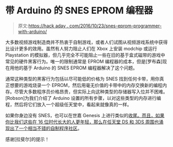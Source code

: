 # 带 Arduino 的 SNES EPROM 编程器

> 原文:[https://hack aday . com/2016/10/23/snes-eprom-programmer-with-arduino/](https://hackaday.com/2016/10/23/snes-eprom-programmer-with-arduino/)

大多数视频游戏制造商并不热衷于自制游戏，或者人们试图从视频游戏系统中获得比设计更多的效用。虽然有人努力阻止人们在 Xbox 上安装 modchip 或运行 Playstation 的模拟器，但几乎完全不可能阻止一些在旧的基于盒式磁带的游戏中常见的硬件黑客行为。唯一的限制通常是 EPROM 编程器的成本，但是[罗布森]现在用他的基于 Arduino 的 SNES EPROM 编程器解决了这个问题。

通常这种类型的黑客行为包括以尽可能低的价格为 SNES 找到任何卡带，用你真正想要的游戏烧录一个 EPROM，然后用毫无价值的卡带中的内存交换新的编程内存。尽管大多数程序员价格昂贵，但实际上向这种类型的存储器写入位并不困难。[Robson]为我们介绍了 Arduino 设置的所有步骤，以对这些类型的内存进行编程，然后将它们放入一个超级任天堂中，看起来就像真的一样。

如果你身边没有 SNES，也可以在世嘉 Genesis 上进行类似的[收尾。而且，如果你比我们这些在 16 位时代长大的人更年轻，那么在](http://hackaday.com/2014/06/18/the-sega-mega-drive-dev-kit/http://hackaday.com/2014/06/18/the-sega-mega-drive-dev-kit/)[任天堂 DS 和 3DS 周围也涌现出了一个相当不错的自制程序社区](http://hackaday.com/2014/11/21/3ds-homebrew-channel-and-custom-firmware/)。

感谢[拉斐尔]的提示！